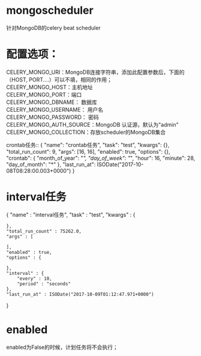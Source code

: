 # mongoscheduler


针对MongoDB的celery beat scheduler

# 配置选项：  
CELERY_MONGO_URI：MongoDB连接字符串，添加此配置参数后，下面的（HOST, PORT....）可以不填，相同的作用；  
CELERY_MONGO_HOST：主机地址  
CELERY_MONGO_PORT：端口  
CELERY_MONGO_DBNAME： 数据库  
CELERY_MONGO_USERNAME： 用户名  
CELERY_MONGO_PASSWORD： 密码  
CELERY_MONGO_AUTH_SOURCE：MongoDB 认证源，默认为"admin"  
CELERY_MONGO_COLLECTION：存放scheduler的MongoDB集合  
 
crontab任务::
    {
     "name": "crontab任务",
     "task": "test",
     "kwargs": {},
     "total_run_count": 9,
     "args": [16, 16],
     "enabled": true,
     "options": {},
     "crontab": {
       "month_of_year": "*",
       "day_of_week": "*",
       "hour": 16,
       "minute": 28,
       "day_of_month": "*"
     },
     "last_run_at": ISODate("2017-10-08T08:28:00.003+0000")
  }

# interval任务  
  
{ 
    "name" : "interval任务", 
    "task" : "test", 
    "kwargs" : {

    }, 
    "total_run_count" : 75262.0, 
    "args" : [

    ], 
    "enabled" : true, 
    "options" : {

    }, 
    "interval" : {
        "every" : 10, 
        "period" : "seconds"
    }, 
    "last_run_at" : ISODate("2017-10-09T01:12:47.971+0000")
}


# enabled  
  
enabled为False的时候，计划任务将不会执行；
